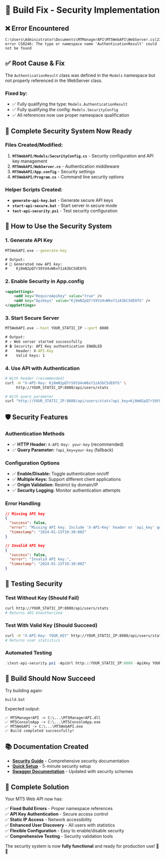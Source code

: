 # 🔧 Build Fix - Security Implementation

## ❌ **Error Encountered**
```
C:\Users\Administrator\Documents\MTManagerAPI\MT5WebAPI\WebServer.cs(232,17): 
error CS0246: The type or namespace name 'AuthenticationResult' could not be found
```

## ✅ **Root Cause & Fix**
The `AuthenticationResult` class was defined in the `Models` namespace but not properly referenced in the WebServer class.

### **Fixed by:**
- ✅ Fully qualifying the type: `Models.AuthenticationResult`
- ✅ Fully qualifying the config: `Models.SecurityConfig`
- ✅ All references now use proper namespace qualification

## 🔐 **Complete Security System Now Ready**

### **Files Created/Modified:**
1. **`MT5WebAPI/Models/SecurityConfig.cs`** - Security configuration and API key management
2. **`MT5WebAPI/WebServer.cs`** - Authentication middleware
3. **`MT5WebAPI/App.config`** - Security settings
4. **`MT5WebAPI/Program.cs`** - Command line security options

### **Helper Scripts Created:**
- **`generate-api-key.bat`** - Generate secure API keys
- **`start-api-secure.bat`** - Start server in secure mode
- **`test-api-security.ps1`** - Test security configuration

## 🚀 **How to Use the Security System**

### **1. Generate API Key**
```cmd
MT5WebAPI.exe --generate-key

# Output:
# 🔑 Generated new API key:
#    Kj8mN2pQ7rS9tU4vW6xY1zA3bC5dE8fG
```

### **2. Enable Security in App.config**
```xml
<appSettings>
    <add key="RequireApiKey" value="true" />
    <add key="ApiKeys" value="Kj8mN2pQ7rS9tU4vW6xY1zA3bC5dE8fG" />
</appSettings>
```

### **3. Start Secure Server**
```cmd
MT5WebAPI.exe --host YOUR_STATIC_IP --port 8080

# Output:
# ✓ Web server started successfully
# 🔒 Security: API Key authentication ENABLED
#    Header: X-API-Key
#    Valid keys: 1
```

### **4. Use API with Authentication**
```bash
# With header (recommended)
curl -H "X-API-Key: Kj8mN2pQ7rS9tU4vW6xY1zA3bC5dE8fG" \
     http://YOUR_STATIC_IP:8080/api/users/stats

# With query parameter
curl "http://YOUR_STATIC_IP:8080/api/users/stats?api_key=Kj8mN2pQ7rS9tU4vW6xY1zA3bC5dE8fG"
```

## 🛡️ **Security Features**

### **Authentication Methods**
- ✅ **HTTP Header:** `X-API-Key: your-key` (recommended)
- ✅ **Query Parameter:** `?api_key=your-key` (fallback)

### **Configuration Options**
- ✅ **Enable/Disable:** Toggle authentication on/off
- ✅ **Multiple Keys:** Support different client applications
- ✅ **Origin Validation:** Restrict by domain/IP
- ✅ **Security Logging:** Monitor authentication attempts

### **Error Handling**
```json
// Missing API key
{
  "success": false,
  "error": "Missing API key. Include 'X-API-Key' header or 'api_key' query parameter.",
  "timestamp": "2024-01-15T10:30:00Z"
}

// Invalid API key
{
  "success": false,
  "error": "Invalid API key.",
  "timestamp": "2024-01-15T10:30:00Z"
}
```

## 🧪 **Testing Security**

### **Test Without Key (Should Fail)**
```bash
curl http://YOUR_STATIC_IP:8080/api/users/stats
# Returns 401 Unauthorized
```

### **Test With Valid Key (Should Succeed)**
```bash
curl -H "X-API-Key: YOUR_KEY" http://YOUR_STATIC_IP:8080/api/users/stats
# Returns user statistics
```

### **Automated Testing**
```powershell
.\test-api-security.ps1 -ApiUrl http://YOUR_STATIC_IP:8080 -ApiKey YOUR_KEY
```

## 🎯 **Build Should Now Succeed**

Try building again:
```cmd
build.bat
```

Expected output:
```
✅ MT5ManagerAPI -> C:\...\MT5ManagerAPI.dll
✅ MT5ConsoleApp -> C:\...\MT5ConsoleApp.exe
✅ MT5WebAPI -> C:\...\MT5WebAPI.exe
✅ Build completed successfully!
```

## 📚 **Documentation Created**

- **[Security Guide](docs/SECURITY_GUIDE.md)** - Comprehensive security documentation
- **[Quick Setup](SECURITY_QUICK_SETUP.md)** - 5-minute security setup
- **[Swagger Documentation](swagger.yaml)** - Updated with security schemes

## 🎉 **Complete Solution**

Your MT5 Web API now has:

✅ **Fixed Build Errors** - Proper namespace references  
✅ **API Key Authentication** - Secure access control  
✅ **Static IP Access** - Network accessibility  
✅ **Enhanced User Discovery** - All users with statistics  
✅ **Flexible Configuration** - Easy to enable/disable security  
✅ **Comprehensive Testing** - Security validation tools  

The security system is now **fully functional** and ready for production use! 🔐🚀
